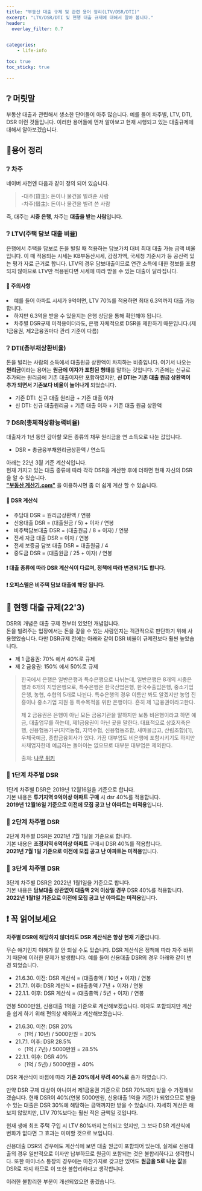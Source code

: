 ```yaml
---
title: "부동산 대출 규제 및 관련 용어 정리(LTV/DSR/DTI)"
excerpt: "LTV/DSR/DTI 및 현행 대출 규제에 대해서 알아 봅니다."
header:
  overlay_filter: 0.7 


categories: 
    - life-info

toc: true
toc_sticky: true  

---
```


## ❔ 머릿말

부동산 대출과 관련해서 생소한 단어들이 아주 많습니다. 예를 들어 차주별, LTV, DTI, DSR 이런 것들입니다. 이러한 용어들에 먼저 알아보고 현재 시행되고 있는 대출규제에 대해서 알아보겠습니다.


## 🔎용어 정리

### ❔ 차주

 네이버 사전엔 다음과 같이 정의 되어 있습니다. 

>  -대주(貸主): 돈이나 물건을 빌려준 사람   
>  -차주(借主): 돈이나 물건을 빌려 쓴 사람

즉, 대주는 **시중 은행**,  차주는 **대출을 받는 사람**입니다.  



### ❔ LTV(주택 담보 대출 비율)

은행에서 주택을 담보로 돈을 빌릴 때 적용하는 담보가치 대비 최대 대출 가능 금액 비율입니다. 이 때 적용되는 시세는 KB부동산시세, 감정가액, 국세청 기준시가 등 공신력 있는 평가 자료 근거로 합니다. LTV의 경우 담보대출이므로 연간 소득에 대한 정보를 포함되지 않아므로 LTV만 적용된다면 시세에 따라 받을 수 있는 대출이 달라집니다.  

<div class="notice--danger" markdown="1">
  <h4> 📢 주의사항 </h4>
  <li> 예를 들어 아파트 시세가 9억이면, LTV 70%를 적용하면 최대 6.3억까지 대출 가능합니다. </li>
  <li> 하지만 6.3억을 받을 수 있을지는 은행 상담을 통해 확인해야 됩니다. </li>
  <li> 차주별 DSR규제 미적용이더라도, 은행 자체적으로 DSR을 제한하기 때문입니다.(제1금융권, 제2금융권마다 관리 기준이 다름)</li>
</div>
 


### ❔ DTI(총부채상환비율)

돈을 빌리는 사람의 소득에서 대출원금 상환액이 차지하는 비중입니다. 여기서 나오는 **원리금**이라는 용어는 **원금에 이자가 포함된 형태**를 말하는 것입니다. 기존에는 신규로 추가되는 원리금에 기존 대출이자만 포함하였지만, **신 DTI는 기존 대출 원금 상환액이 추가 되면서 기존보다 비율이 늘어나게** 되었습니다.
- 기존 DTI: 신규 대출 원리금 + 기존 대출 이자
- 신 DTI: 신규 대출원리금 + 기존 대출 이자 + 기존 대출 원금 상환액


### ❔ DSR(총체적상환능력비율)

대출자가 1년 동안 갚아할 모든 종류의 채무 원리금을 연 소득으로 나눈 값입니다.

- DSR = 총금융부채원리금상환액 / 연소득



아래는 22년 3월 기준 계산식입니다.  
현재 가지고 있는 대출 종류에 따라 각각 DSR을 계산한 후에 더하면 현재 자신의 DSR을 알 수 있습니다.  
**["부동산 계산기.com"](http://xn--989a00af8jnslv3dba.com/dsr)** 을 이용하시면 좀 더  쉽게 계산 할 수 있습니다.


<div class="notice--info" markdown="1">
 <h4> 📢 DSR 계산식 </h4>
  <li>주담대 DSR = 원리금상환액 / 연봉</li>
  <li>신용대출 DSR = (대출원금 / 5) + 이자 / 연봉</li>
  <li>비주택담보대출 DSR  = (대출원금 / 8 + 이자) / 연봉</li>
  <li>전세 자금 대출 DSR = 이자 / 연봉</li>
  <li>전세 보증금 담보 대출 DSR = 대출원금 / 4</li>
  <li>중도금 DSR  =  (대출원금 / 25 + 이자) / 연봉  </li>
<h4>❗ 대출 종류에 따라 DSR 계산식이 다르며, 정책에 따라 변경되기도 합니다.  </h4>
<h4>❗ 오피스텔은 비주택 담보 대출에 해당 됩니다.</h4>
</div>

## 🔎 현행 대출 규제(22'3)

DSR의 개념은 대출 규제 전부터 있었던 개념입니다.  
돈을 빌려주는 입장에서는 돈을 갚을 수 있는 사람인지는 객관적으로 판단하기 위해 사용했었습니다.
다만 DSR규제 전에는 아래와 같이 DSR 비율이 규제전보다 훨씬 높았습니다. 

- 제 1 금융권: 70% 에서 40%로 규제
- 제 2 금융권: 150% 에서 50%로 규제

> 한국에서 은행은 일반은행과 특수은행으로 나뉘는데, 일반은행은 8개의 시중은행과 6개의 지방은행으로, 특수은행은 한국산업은행, 한국수출입은행, 중소기업은행, 농협, 수협의 5개로 나뉜다. 특수은행의 경우 이름만 봐도 알겠지만 농업 진흥이나 중소기업 지원 등 특수목적을 위한 은행이다. 흔히 제 1금융권이라고한다.  
>
> 제 2 금융권은 은행이 아닌 모든 금융기관을 말하지만 보통 비은행이라고 하면 예금, 대출업무를 하는데, 제1금융권이 아닌 곳을 말한다. 대표적으로 상호저축은행, 신용협동기구(지역농협, 지역수협, 신용협동조합, 새마을금고, 산림조합)[1], 우체국예금, 종합금융회사가 있다. 가끔 대부업도 비은행에 포함시키기도 하지만 사채업자한테 예금하는 돌아이는 없으므로 대부분 대부업은 제외한다.  
>
> 출처: [나무 위키](https://namu.wiki/w/%EA%B8%88%EC%9C%B5%EA%B8%B0%EA%B4%80?from=%EA%B8%88%EC%9C%B5%EA%B6%8C)



### 📢 1단계 차주별 DSR

1단계 차주별 DSR은 2019년 12월16일을 기준으로 합니다.  
 기본 내용은 **투기지역 9억이상 아파트 구매** 시 dsr 40%를 적용합니다.   
  **2019년 12월16일 기준으로 이전에 모집 공고 난 아파트는 미적용**입니다.



### 📢 2단계 차주별 DSR

2단계 차주별 DSR은 2021년 7월 1일을 기준으로 합니다.  
 기본 내용은 **조정지역 6억이상 아파트** 구매시 DSR 40%를 적용합니다.  
  **2021년 7월 1일 기준으로 이전에 모집 공고 난 아파트는 미적용**입니다.



### 📢 3단계 차주별 DSR

3단계 차주별 DSR은 2022년 1월1일을 기준으로 합니다.   
기본 내용은 **담보대출 상관없이 대출액 2억 이상일 경우**  DSR 40%를 적용합니다.  
 **2022년 1월1일 기준으로 이전에 모집 공고 난 아파트는 미적용**입니다.



## ❗ 꼭 읽어보세요

**차주별 DSR에 해당하지 않더라도 DSR 계산식은 항상 현재 기준**입니다.   

무슨 얘기인지 이해가 잘 안 되실 수도 있습니다. DSR 계산식은 정책에 따라 자주 바뀌기 때문에 이러한 문제가 발생합니다. 예를 들어 신용대출 DSR의 경우 아래와 같이 변경 되었습니다.

- 21.6.30. 이전: DSR 계산식 = (대출총액 / 10년 + 이자) / 연봉
- 21.7.1. 이후: DSR 계산식 = (대출총액 / 7년 + 이자) / 연봉
- 22.1.1. 이후: DSR 계산식 = (대출총액 / 5년 + 이자) / 연봉

연봉 5000만원, 신용대출 1억을 기준으로 계산해보겠습니다. 이자도 포함되지만 계산을 쉽게 하기 위해 편의상 제외하고 계산해보겠습니다.

- 21.6.30. 이전: DSR 20% 
  - (1억 / 10년) /  5000만원 = 20%
- 21.7.1. 이후:  DSR  28.5%
  - (1억 / 7년) /  5000만원 = 28.5%
- 22.1.1. 이후:  DSR 40%
  - (1억 / 5년) /  5000만원 = 40%

 DSR 계산식이 바뀜에 따라 **기존 20%에서 무려 40%로** 증가 하였습니다.  
 
 만약 DSR 규제 대상이 아니여서 제1금융권 기준으로 DSR 70%까지 받을 수 가정해보겠습니다. 현재 DSR이 40%(연봉 5000만원, 신용대출 1억을 기준)가 되었으므로 받을 수 있는 대출은 DSR 30%에 해당하는 금액까지만 받을 수 있습니다. 자세히 계산은 해보지 않았지만, LTV 70%보다는 훨씬 적은 금액일 것입니다.  

현재 생애 최초 주택 구입 시 LTV 80%까지 논의되고 있지만, 그 보다 DSR 계산식에 변화가 없다면 그 효과는 미미할 것으로 보입니다.

신용대출 DSR의 경우에도 계산식에 보면 대출 원금이 포함되어 있는데, 실제로 신용대출의 경우 일반적으로 이자만 납부하므로 원금이 포함되는 것은 불합리하다고 생각합니다. 또한 마이너스 통장의 경우에는 마찬가지로 갖고만 있어도 **원금을 5로 나눈 값**을 DSR로 차지 하므로 이 또한 불합리하다고 생각합니다. 

이러한 불합리한 부분이 개선되었으면 좋겠습니다.

